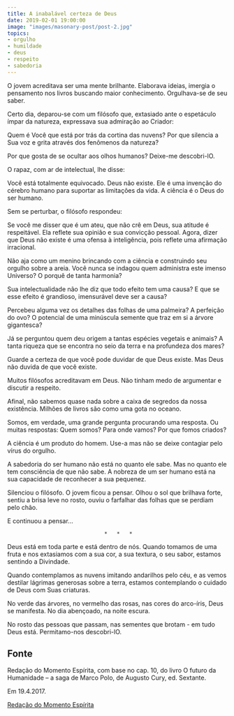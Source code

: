 ```yaml
---
title: A inabalável certeza de Deus
date: 2019-02-01 19:00:00
image: "images/masonary-post/post-2.jpg"
topics: 
- orgulho
- humildade
- deus
- respeito
- sabedoria
---
```


O jovem acreditava ser uma mente brilhante. Elaborava ideias, imergia o
pensamento nos livros buscando maior conhecimento. Orgulhava-se de seu saber.

Certo dia, deparou-se com um filósofo que, extasiado ante o espetáculo ímpar da
natureza, expressava sua admiração ao Criador:

Quem é Você que está por trás da cortina das nuvens? Por que silencia a Sua voz
e grita através dos fenômenos da natureza?

Por que gosta de se ocultar aos olhos humanos? Deixe-me descobri-lO.

O rapaz, com ar de intelectual, lhe disse:

Você está totalmente equivocado. Deus não existe. Ele é uma invenção do cérebro
humano para suportar as limitações da vida. A ciência é o Deus do ser humano.

Sem se perturbar, o filósofo respondeu:

Se você me disser que é um ateu, que não crê em Deus, sua atitude é
respeitável. Ela reflete sua opinião e sua convicção pessoal. Agora, dizer que
Deus não existe é uma ofensa à inteligência, pois reflete uma afirmação
irracional.

Não aja como um menino brincando com a ciência e construindo seu orgulho sobre
a areia. Você nunca se indagou quem administra este imenso Universo? O porquê
de tanta harmonia?

Sua intelectualidade não lhe diz que todo efeito tem uma causa? E que se esse
efeito é grandioso, imensurável deve ser a causa?

Percebeu alguma vez os detalhes das folhas de uma palmeira? A perfeição do ovo?
O potencial de uma minúscula semente que traz em si a árvore gigantesca?

Já se perguntou quem deu origem a tantas espécies vegetais e animais? A tanta
riqueza que se encontra no seio da terra e na profundeza dos mares?

Guarde a certeza de que você pode duvidar de que Deus existe. Mas Deus não
duvida de que você existe.

Muitos filósofos acreditavam em Deus. Não tinham medo de argumentar e discutir
a respeito.

Afinal, não sabemos quase nada sobre a caixa de segredos da nossa existência.
Milhões de livros são como uma gota no oceano.

Somos, em verdade, uma grande pergunta procurando uma resposta. Ou muitas
respostas: Quem somos? Para onde vamos? Por que fomos criados?

A ciência é um produto do homem. Use-a mas não se deixe contagiar pelo vírus do
orgulho.

A sabedoria do ser humano não está no quanto ele sabe. Mas no quanto ele tem
consciência de que não sabe. A nobreza de um ser humano está na sua capacidade
de reconhecer a sua pequenez.

Silenciou o filósofo. O jovem ficou a pensar. Olhou o sol que brilhava forte,
sentiu a brisa leve no rosto, ouviu o farfalhar das folhas que se perdiam pelo
chão.

E continuou a pensar...

                                   *   *   *

Deus está em toda parte e está dentro de nós. Quando tomamos de uma fruta e nos
extasiamos com a sua cor, a sua textura, o seu sabor, estamos sentindo a
Divindade.

Quando contemplamos as nuvens imitando andarilhos pelo céu, e as vemos destilar
lágrimas generosas sobre a terra, estamos contemplando o cuidado de Deus com
Suas criaturas.

No verde das árvores, no vermelho das rosas, nas cores do arco-íris, Deus se
manifesta. No dia abençoado, na noite escura.

No rosto das pessoas que passam, nas sementes que brotam - em tudo Deus está.
Permitamo-nos descobri-lO.

## Fonte
Redação do Momento Espírita, com base no cap. 10,
do livro O futuro da Humanidade – a saga de Marco Polo,
de Augusto Cury, ed. Sextante.

Em 19.4.2017.

[Redação do Momento Espírita](http://momento.com.br/pt/ler_texto.php?id=5081)
